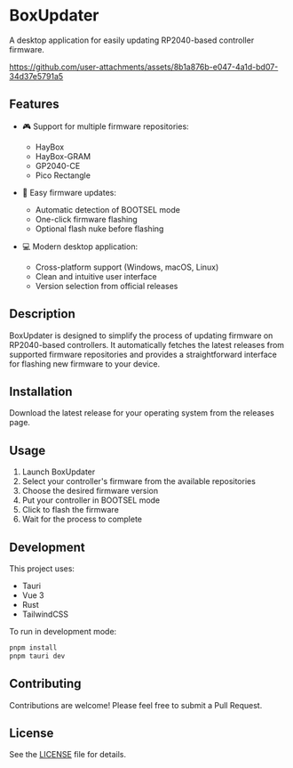 # BoxUpdater

A desktop application for easily updating RP2040-based controller firmware.

https://github.com/user-attachments/assets/8b1a876b-e047-4a1d-bd07-34d37e5791a5

## Features

- 🎮 Support for multiple firmware repositories:
  - HayBox
  - HayBox-GRAM
  - GP2040-CE
  - Pico Rectangle

- 🚀 Easy firmware updates:
  - Automatic detection of BOOTSEL mode
  - One-click firmware flashing
  - Optional flash nuke before flashing

- 💻 Modern desktop application:
  - Cross-platform support (Windows, macOS, Linux)
  - Clean and intuitive user interface
  - Version selection from official releases

## Description

BoxUpdater is designed to simplify the process of updating firmware on RP2040-based controllers. It automatically fetches the latest releases from supported firmware repositories and provides a straightforward interface for flashing new firmware to your device.

## Installation

Download the latest release for your operating system from the releases page.

## Usage

1. Launch BoxUpdater
2. Select your controller's firmware from the available repositories
3. Choose the desired firmware version
4. Put your controller in BOOTSEL mode
5. Click to flash the firmware
6. Wait for the process to complete

## Development

This project uses:
- Tauri
- Vue 3
- Rust
- TailwindCSS

To run in development mode:

```bash
pnpm install
pnpm tauri dev
```

## Contributing

Contributions are welcome! Please feel free to submit a Pull Request.

## License

See the [LICENSE](LICENSE) file for details.
